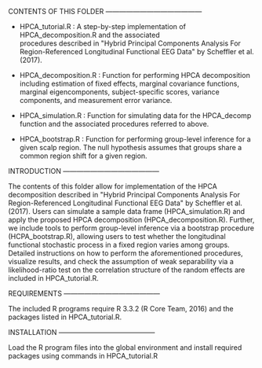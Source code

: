 CONTENTS OF THIS FOLDER
——————————————	

* HPCA_tutorial.R : 			 A step-by-step implementation of HPCA_decomposition.R and the associated  
   					procedures described in "Hybrid Principal Components Analysis For Region-Referenced Longitudinal 
 					Functional EEG Data" by Scheffler et al. (2017).

* HPCA_decomposition.R : 	Function for performing HPCA decomposition including estimation of fixed effects, marginal covariance functions,
            			           marginal eigencomponents, subject-specific scores, variance components, and measurement 
			                      error variance.

* HPCA_simulation.R :		Function for simulating data for the HPCA_decomp function and the associated procedures referred to above.

* HPCA_bootstrap.R : 		Function for performing group-level inference for a given scalp region. The null hypothesis assumes that groups share 
					a common region shift for a given region.
           				
		 
INTRODUCTION
——————————————	

The contents of this folder allow for implementation of the HPCA decomposition described in  "Hybrid Principal Components Analysis
For Region-Referenced Longitudinal Functional EEG Data" by Scheffler et al. (2017). Users can simulate a sample data frame (HPCA_simulation.R) and 
apply the proposed HPCA decomposition (HPCA_decomposition.R). Further, we include tools to perform group-level inference via a bootstrap procedure
(HCPA_bootstrap.R), allowing users to test whether the longitudinal functional stochastic process in a fixed region varies among groups. Detailed instructions
on how to perform the aforementioned procedures, visualize results, and check the assumption of weak separability via a likelihood-ratio test on the 
correlation structure of the random effects are included in HPCA_tutorial.R. 

REQUIREMENTS
——————————————	

The included R programs require R 3.3.2 (R Core Team, 2016) and the packages listed in HPCA_tutorial.R. 


INSTALLATION
——————————————	

Load the R program files into the global environment and install required packages using commands in HPCA_tutorial.R
